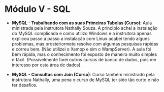 # Módulo V - SQL

- **MySQL - Trabalhando com as suas Primeiras Tabelas (Curso)**: Aula ministrada pela instrutora Nathally Souza. A principio achei a instalação do MySQL complicada e como utilizo Windows e a instrutora apenas explicou passo a passo a instalação com Linux acabei tendo alguns problemas, mas prosteriormete resolve com algumas pesquisas rápidas e correu bem. (Não utilizei o Xampp e sim o WampServer). A aula foi bem rápida, mas o conhecimento foi exposto de maneira muito simples e fácil. (Possivelmente farei outros cursos de banco de dados, pois me interesso por esta área de dados).

- **MySQL - Consultas com Join (Curso)**: Curso também ministrado pela instrutora Nathally, uma pena o curso de MySQL ter sido tão curto e não ter desafios.